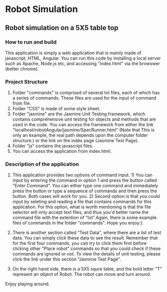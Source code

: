 # Robot Simulation
## Robot simulation on a 5X5 table top 

### How to run and build
This application is simply a web application that is mainly made of javascript, HTML, Angular. You can run this code by installing a local server such as Apache, Node.js etc, and accessing "index.html" via the browswer (better chrome). 

### Project Structure 
1. Folder "commands" is comprised of several txt files, each of which has a series of commands. These files are used for the input of command from file.
2. Folder "CSS" is made of some style sheet.
3. Folder "jasmine" are the Jasmine Unit Testing framework, which contains comprehensive unit testing for objects and methods that are used in the code. You can access the framework from either the link "localhost/robotAngular/jasmine/SpecRunner.html" (Note that This is only an example, the real path depends upon the computer folder structure.) or the link on the index page (Jasmine Test Page).
4. Folder "js" contains the javascript files.
5. You can access the application from index.html.

### Description of the application
1. This application provides two options of command input. 1) You can input by entering the command in option 1 and press the button called "Enter Command". You can either type one command and immediately press the button or type a sequence of commands and then press the button. Both cases will work for you. 2) Second option is that you could input by seleting and reading a file that contains commands for this application. For this option, what is worth mentioning is that the file selector will only accept text files, and thus you'd better name the command file with the extention of "txt".Again, there is some example files of commands in the folder "commands". Hope you enjoy:).

2. There is another section called "Test Data", where there are a list of test data. You can simply click these data to see the result. Remember that for the first four commands, you can try to click them first before clicking other "Place robot" commands so that you could check if these commands are ignored or not. To view the details of unit testing, please click the link under this section "Jasmine Test Page".

3. On the right hand side, there is a 5X5 squre table, and the bold letter "T" represent an object of Robot. The robot can move and turn around. 

Enjoy playing around. 

